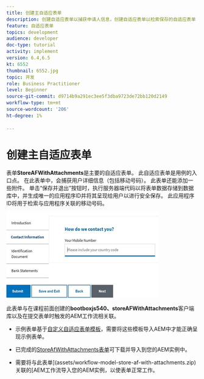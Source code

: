 ```yaml
---
title: 创建主自适应表单
description: 创建自适应表单以捕获申请人信息，创建自适应表单以检索保存的自适应表单
feature: 自适应表单
topics: development
audience: developer
doc-type: tutorial
activity: implement
version: 6.4,6.5
kt: 6552
thumbnail: 6552.jpg
topic: 开发
role: Business Practitioner
level: Beginner
source-git-commit: d9714b9a291ec3ee5f3dba9723de72bb120d2149
workflow-type: tm+mt
source-wordcount: '206'
ht-degree: 1%

---
```



# 创建主自适应表单

表单&#x200B;**StoreAFWithAttachments**&#x200B;是主要的自适应表单。 此自适应表单是用例的入口点。 在此表单中，会捕获用户详细信息（包括移动号码）。 此表单还能添加一些附件。 单击“保存并退出”按钮时，执行服务器端代码以将表单数据存储到数据库中，并生成唯一的应用程序ID并将其呈现给用户以进行安全保存。 此应用程序ID将用于检索与应用程序关联的移动号码。

![主要应用程序表单](assets/6552.JPG)

此表单与在课程前面创建的&#x200B;**bootboxjs540、storeAFWithAttachments**&#x200B;客户端库以及在提交表单时触发的AEM工作流相关联。


* 示例表单基于[自定义自适应表单模板](assets/custom-template-with-page-component.zip)，需要将这些模板导入AEM中才能正确呈现示例表单。

* 已完成的[StoreAfWithAttachments表单](assets/store-af-with-attachments-form.zip)可下载并导入到您的AEM实例中。

* 需要将与此表单](assets/workflow-model-store-af-with-attachments.zip)关联的[AEM工作流导入您的AEM实例，以使表单正常工作。



